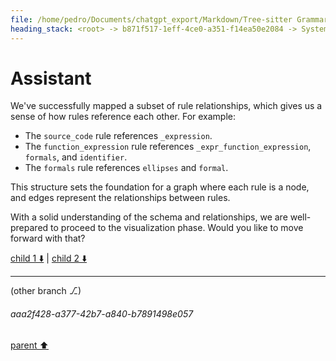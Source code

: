 ```yaml
---
file: /home/pedro/Documents/chatgpt_export/Markdown/Tree-sitter Grammar Visualization_ NetworkX & Graphviz.md
heading_stack: <root> -> b871f517-1eff-4ce0-a351-f14ea50e2084 -> System -> 10bdd2ac-112a-465d-8a80-9a7e6b87ee8a -> System -> aaa26ed0-25be-4ce1-881e-13f438a81018 -> User -> 16f82114-8497-4426-bb51-62a94559597a -> Assistant -> NetworkX -> Graphviz -> Combining NetworkX and Graphviz for Tree-sitter Grammar Visualization -> The Challenge -> The Approach -> Creative Ideas -> Technical Implementation -> Potential Pitfalls -> Conclusion -> aaa26fc9-1f37-46e5-9259-458a8d55dd15 -> User -> 9c564aec-e677-44c1-a480-a6c57d293462 -> Assistant -> a3eb6e27-f341-4b7a-a3d2-34f4cc84ec17 -> Assistant -> c52b2616-0df0-48a9-9a0a-0953bfbd2965 -> Tool -> ae11aab9-6f35-454c-94b2-c2c53890111e -> Assistant -> ca2f2a60-b9a3-4f93-9754-5ebe5ba70517 -> Assistant -> 8fba5a35-e974-4d97-ae80-844eb75c9ac4 -> Tool -> 6d10afb6-8dde-460d-9bad-821eb823350a -> Assistant -> cfa78ec0-6094-4895-a72e-3a426f4b264f -> Assistant -> 873bf5b9-8358-4f4b-828c-bc6c8c8b0cb2 -> Tool -> 1e02448a-70e8-498b-9928-ca9322d13faa -> Assistant
---
```

# Assistant

We've successfully mapped a subset of rule relationships, which gives us a sense of how rules reference each other. For example:

- The `source_code` rule references `_expression`.
- The `function_expression` rule references `_expr_function_expression`, `formals`, and `identifier`.
- The `formals` rule references `ellipses` and `formal`.

This structure sets the foundation for a graph where each rule is a node, and edges represent the relationships between rules. 

With a solid understanding of the schema and relationships, we are well-prepared to proceed to the visualization phase. Would you like to move forward with that?

[child 1 ⬇️](#aaa2f428-a377-42b7-a840-b7891498e057) | [child 2 ⬇️](#aaa29a57-def2-492e-b382-9e11e9a52720)

---

(other branch ⎇)
###### aaa2f428-a377-42b7-a840-b7891498e057
[parent ⬆️](#1e02448a-70e8-498b-9928-ca9322d13faa)
